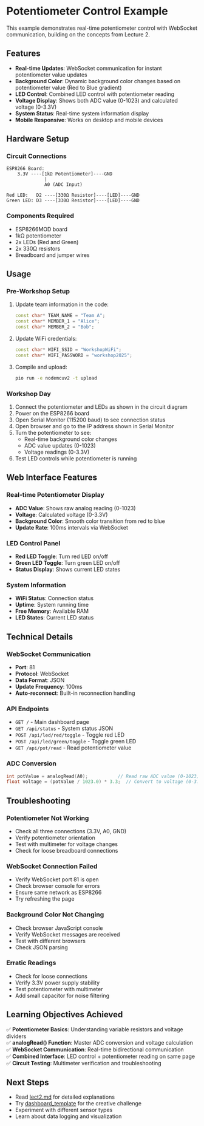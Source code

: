 # Potentiometer Control Example

This example demonstrates real-time potentiometer control with WebSocket communication, building on the concepts from Lecture 2.

## Features

- **Real-time Updates**: WebSocket communication for instant potentiometer value updates
- **Background Color**: Dynamic background color changes based on potentiometer value (Red to Blue gradient)
- **LED Control**: Combined LED control with potentiometer reading
- **Voltage Display**: Shows both ADC value (0-1023) and calculated voltage (0-3.3V)
- **System Status**: Real-time system information display
- **Mobile Responsive**: Works on desktop and mobile devices

## Hardware Setup

### Circuit Connections
```
ESP8266 Board:
    3.3V ----[1kΩ Potentiometer]----GND
              |
              A0 (ADC Input)

Red LED:   D2 ----[330Ω Resistor]----[LED]----GND
Green LED: D3 ----[330Ω Resistor]----[LED]----GND
```

### Components Required
- ESP8266MOD board
- 1kΩ potentiometer
- 2x LEDs (Red and Green)
- 2x 330Ω resistors
- Breadboard and jumper wires

## Usage

### Pre-Workshop Setup
1. Update team information in the code:
   ```cpp
   const char* TEAM_NAME = "Team A";
   const char* MEMBER_1 = "Alice";
   const char* MEMBER_2 = "Bob";
   ```

2. Update WiFi credentials:
   ```cpp
   const char* WIFI_SSID = "WorkshopWiFi";
   const char* WIFI_PASSWORD = "workshop2025";
   ```

3. Compile and upload:
   ```bash
   pio run -e nodemcuv2 -t upload
   ```

### Workshop Day
1. Connect the potentiometer and LEDs as shown in the circuit diagram
2. Power on the ESP8266 board
3. Open Serial Monitor (115200 baud) to see connection status
4. Open browser and go to the IP address shown in Serial Monitor
5. Turn the potentiometer to see:
   - Real-time background color changes
   - ADC value updates (0-1023)
   - Voltage readings (0-3.3V)
6. Test LED controls while potentiometer is running

## Web Interface Features

### Real-time Potentiometer Display
- **ADC Value**: Shows raw analog reading (0-1023)
- **Voltage**: Calculated voltage (0-3.3V)
- **Background Color**: Smooth color transition from red to blue
- **Update Rate**: 100ms intervals via WebSocket

### LED Control Panel
- **Red LED Toggle**: Turn red LED on/off
- **Green LED Toggle**: Turn green LED on/off
- **Status Display**: Shows current LED states

### System Information
- **WiFi Status**: Connection status
- **Uptime**: System running time
- **Free Memory**: Available RAM
- **LED States**: Current LED status

## Technical Details

### WebSocket Communication
- **Port**: 81
- **Protocol**: WebSocket
- **Data Format**: JSON
- **Update Frequency**: 100ms
- **Auto-reconnect**: Built-in reconnection handling

### API Endpoints
- `GET /` - Main dashboard page
- `GET /api/status` - System status JSON
- `POST /api/led/red/toggle` - Toggle red LED
- `POST /api/led/green/toggle` - Toggle green LED
- `GET /api/pot/read` - Read potentiometer value

### ADC Conversion
```cpp
int potValue = analogRead(A0);           // Read raw ADC value (0-1023)
float voltage = (potValue / 1023.0) * 3.3;  // Convert to voltage (0-3.3V)
```

## Troubleshooting

### Potentiometer Not Working
- Check all three connections (3.3V, A0, GND)
- Verify potentiometer orientation
- Test with multimeter for voltage changes
- Check for loose breadboard connections

### WebSocket Connection Failed
- Verify WebSocket port 81 is open
- Check browser console for errors
- Ensure same network as ESP8266
- Try refreshing the page

### Background Color Not Changing
- Check browser JavaScript console
- Verify WebSocket messages are received
- Test with different browsers
- Check JSON parsing

### Erratic Readings
- Check for loose connections
- Verify 3.3V power supply stability
- Test potentiometer with multimeter
- Add small capacitor for noise filtering

## Learning Objectives Achieved

✅ **Potentiometer Basics**: Understanding variable resistors and voltage dividers  
✅ **analogRead() Function**: Master ADC conversion and voltage calculation  
✅ **WebSocket Communication**: Real-time bidirectional communication  
✅ **Combined Interface**: LED control + potentiometer reading on same page  
✅ **Circuit Testing**: Multimeter verification and troubleshooting  

## Next Steps

- Read [lect2.md](../../docs/lect2.md) for detailed explanations
- Try [dashboard_template](../dashboard_template/) for the creative challenge
- Experiment with different sensor types
- Learn about data logging and visualization
